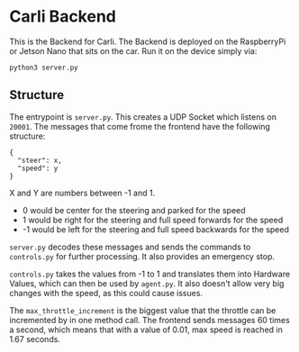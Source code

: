 # Carli Backend
This is the Backend for Carli. The Backend is deployed on the RaspberryPi or Jetson Nano that sits on the car. Run it on the device simply via:
```
python3 server.py
```

## Structure
The entrypoint is `server.py`. This creates a UDP Socket which listens on `20001`. The messages that come frome the frontend have the following structure:
```
{
  "steer": x, 
  "speed": y
}
```
X and Y are numbers between -1 and 1. 
- 0 would be center for the steering and parked for the speed
- 1 would be right for the steering and full speed forwards for the speed
- -1 would be left for the steering and full speed backwards for the speed

`server.py` decodes these messages and sends the commands to `controls.py` for further processing. It also provides an emergency stop.

`controls.py` takes the values from -1 to 1 and translates them into Hardware Values, which can then be used by `agent.py`. It also doesn't allow very big changes with the speed, as this could cause issues.

The `max_throttle_increment` is the biggest value that the throttle can be incremented by in one method call. The frontend sends messages 60 times a second, which means that with a value of 0.01, max speed is reached in 1.67 seconds.
